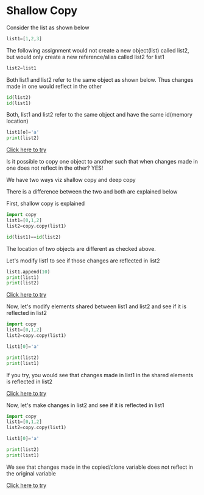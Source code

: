 # Shallow Copy

Consider the list as shown below

```python
list1=[1,2,3]
```
The following assignment would not create a new object(list) called list2, but would only create a new reference/alias called list2 for list1

```python
list2=list1
```

Both list1 and list2 refer to the same object as shown below. Thus changes made in one would reflect in the other

```python
id(list2)
id(list1)
```
Both, list1 and list2 refer to the same object and have the same id(memory location)

```python
list1[o]='a'
print(list2)
```

[Click here to try](https://colab.research.google.com/github/pythoncoder100/practice/blob/master/assignment_for_objects.ipynb)

Is it possible to copy one object to another such that when changes made in one does not reflect in the other? YES! 

We have two ways viz shallow copy and deep copy

There is a difference between the two and both are explained below

First, shallow copy is explained

```python
import copy 
list1=[0,1,2]
list2=copy.copy(list1)
```
```python
id(list1)==id(list2)
```
The location of two objects are different as checked above.

Let's modify list1 to see if those changes are reflected in list2

```python
list1.append(10)
print(list1)
print(list2)
```
[Click here to try](https://colab.research.google.com/github/pythoncoder100/practice/blob/master/soft_copy.ipynb)


Now, let's modify elements shared between list1 and list2 and see if it is reflected in list2

```python
import copy 
list1=[0,1,2]
list2=copy.copy(list1)
```
```python
list1[0]='a'
```
```python
print(list2)
print(list1)
```

If you try, you would see that changes made in list1 in the shared elements is reflected in list2

[Click here to try](https://colab.research.google.com/github/pythoncoder100/practice/blob/master/soft_copy1.ipynb)


Now, let's make changes in list2 and see if it is reflected in list1


```python
import copy 
list1=[0,1,2]
list2=copy.copy(list1)
```
```python
list1[0]='a'
```
```python
print(list2)
print(list1)
```

We see that changes made in the copied/clone variable does not reflect in the original variable

[Click here to try](https://colab.research.google.com/github/pythoncoder100/practice/blob/master/soft_copy2.ipynb)




